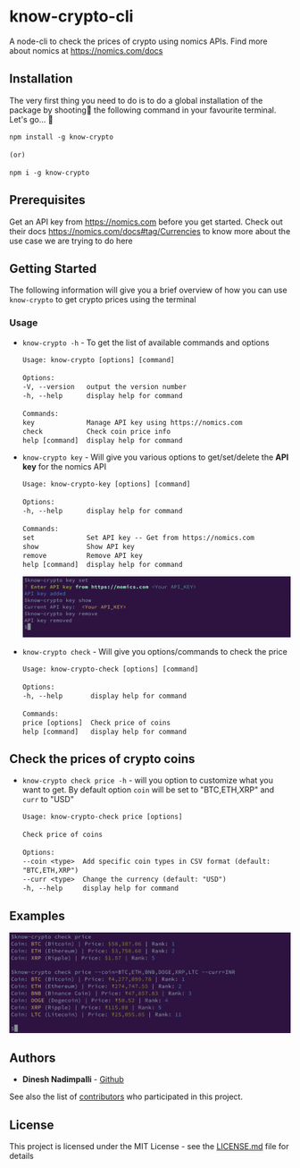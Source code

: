 # know-crypto-cli

A node-cli to check the prices of crypto using nomics APIs. Find more about nomics at https://nomics.com/docs

## Installation

The very first thing you need to do is to do a global installation of the package by shooting🔫 the following command in your favourite terminal. Let's go... 🚀
```
npm install -g know-crypto

(or)

npm i -g know-crypto

```

## Prerequisites

Get an API key from https://nomics.com before you get started. Check out their docs https://nomics.com/docs#tag/Currencies to know more about the use case we are trying to do here


## Getting Started

The following information will give you a brief overview of how you can use `know-crypto` to get crypto prices using the terminal

### Usage

- `know-crypto -h` - To get the list of available commands and options

    ```
    Usage: know-crypto [options] [command]

    Options:
    -V, --version   output the version number
    -h, --help      display help for command

    Commands:
    key             Manage API key using https://nomics.com
    check           Check coin price info
    help [command]  display help for command
    ```

- `know-crypto key` - Will give you various options to get/set/delete the **API key** for the nomics API
    ```
    Usage: know-crypto-key [options] [command]

    Options:
    -h, --help      display help for command

    Commands:
    set             Set API key -- Get from https://nomics.com
    show            Show API key
    remove          Remove API key
    help [command]  display help for command
    ```
    ![key command usage](./assets/key_command_usage.png)

 - `know-crypto check` - Will give you options/commands to check the price
    ```
    Usage: know-crypto-check [options] [command]

    Options:
    -h, --help       display help for command

    Commands:
    price [options]  Check price of coins
    help [command]   display help for command
    ```

## Check the prices of crypto coins

 - `know-crypto check price -h` - will you option to customize what you want to get. By default option `coin` will be set to "BTC,ETH,XRP" and `curr` to "USD"

    ```
    Usage: know-crypto-check price [options]

    Check price of coins

    Options:
    --coin <type>  Add specific coin types in CSV format (default: "BTC,ETH,XRP")
    --curr <type>  Change the currency (default: "USD")
    -h, --help     display help for command
    ```

## Examples

![Get crypto prices](./assets/crypto_prices.png)


## Authors

* **Dinesh Nadimpalli** - [Github](https://github.com/dineshnadimpalli)

See also the list of [contributors](https://github.com/your/project/contributors) who participated in this project.

## License

This project is licensed under the MIT License - see the [LICENSE.md](LICENSE.md) file for details
